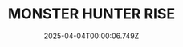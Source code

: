 ---
title: "MONSTER HUNTER RISE"
id: 1446780
date: 2025-04-04T00:00:06.749Z
link: games/steam/recent/monster-hunter-rise
image: http://media.steampowered.com/steamcommunity/public/images/apps/1446780/560dd364b52075b783424961a43c01f9b69fde15.jpg
playtime_2weeks: 1407
playtime_forever: 2573
playtime_windows_forever: 0
playtime_mac_forever: 0
playtime_linux_forever: 2573
playtime_deck_forever: 2573
---